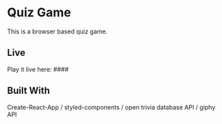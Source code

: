 # Quiz Game

This is a browser based quiz game.

## Live

Play it live here: ####

## Built With

Create-React-App / styled-components / open trivia database API / giphy API

